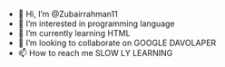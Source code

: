 - 👋 Hi, I’m @Zubairrahman11
- 👀 I’m interested in programming language 
- 🌱 I’m currently learning HTML 
- 💞️ I’m looking to collaborate on GOOGLE DAVOLAPER 
- 📫 How to reach me SLOW LY LEARNING 

<!---
Zubairrahman11/Zubairrahman11 is a ✨ special ✨ repository because its `README.md` (this file) appears on your GitHub profile.
You can click the Preview link to take a look at your changes.
--->
